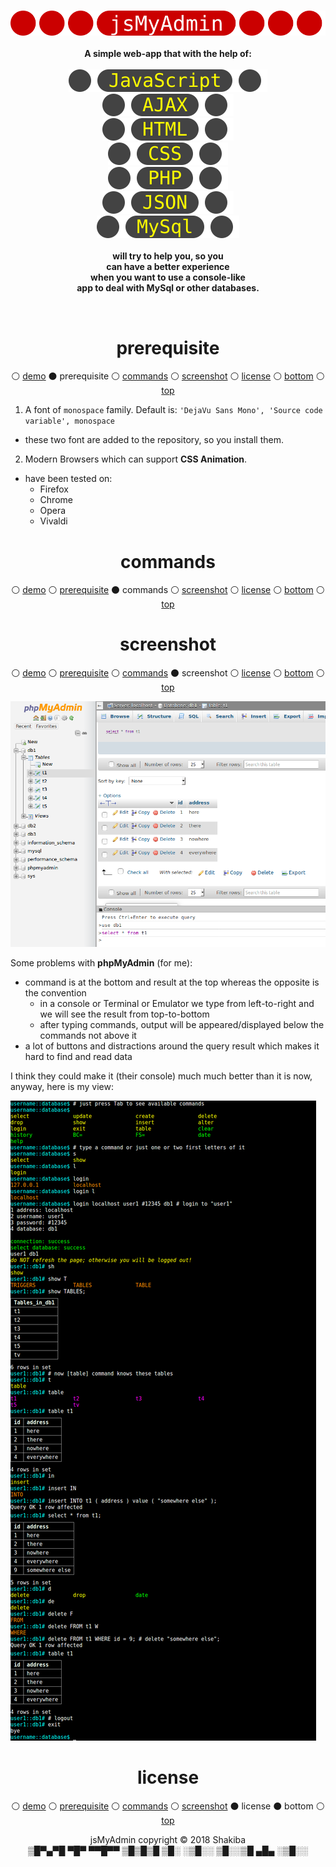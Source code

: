 <br>
<p id="top" align="center">
</p>

<p align="center">
  <img src="./res/jsmyadmin.svg" /> <br> <br>
  <strong>A simple web-app that with the help of:</strong><br><br>
  <img src="./res/js.svg" /> <br>
  <img src="./res/ajax.svg" /> <br>
  <img src="./res/html.svg" /> <br>
  <img src="./res/css.svg" /> <br>
  <img src="./res/php.svg" /> <br>
  <img src="./res/json.svg" /> <br>
  <img src="./res/mysql.svg" /> <br> <br>
  <strong>will try to help you, so you</strong><br>
  <strong>can have a better experience</strong><br>
  <strong>when you want to use a console-like</strong><br>
  <strong>app to deal with MySql or other databases.</strong><br>
</p>
<br>


<h1 id="prerequisite" align="center">prerequisite</h1>
<p align="center">
  &#9898; <a href="https://k-five.github.io/jsMyAdmin/">demo</a>
  &#9899; prerequisite
  &#9898; <a href="#commands">commands</a>
  &#9898; <a href="#screenshot">screenshot</a>
  &#9898; <a href="#license">license</a>
  &#9898; <a href="#bottom">bottom</a>
  &#9898; <a href="#top">top</a>
</p>

 1. A font of `monospace` family. Default is: `'DejaVu Sans Mono', 'Source code variable', monospace`
   - these two font are added to the repository, so you install them.
 2. Modern Browsers which can support **CSS Animation**.
   - have been tested on:
     - Firefox
     - Chrome
     - Opera
     - Vivaldi

<h1 id="commands" align="center">commands</h1>
<p align="center">
  &#9898; <a href="https://k-five.github.io/jsMyAdmin/">demo</a>
  &#9898; <a href="#prerequisite">prerequisite</a>
  &#9899; commands
  &#9898; <a href="#screenshot">screenshot</a>
  &#9898; <a href="#license">license</a>
  &#9898; <a href="#bottom">bottom</a>
  &#9898; <a href="#top">top</a>
</p>


<h1 id="screenshot" align="center">screenshot</h1>
<p align="center">
  &#9898; <a href="https://k-five.github.io/jsMyAdmin/">demo</a>
  &#9898; <a href="#prerequisite">prerequisite</a>
  &#9898; <a href="#commands">commands</a>
  &#9899; screenshot
  &#9898; <a href="#license">license</a>
  &#9898; <a href="#bottom">bottom</a>
  &#9898; <a href="#top">top</a>
</p>

<img src="res/phpMyAdmin.png" />

Some problems with **phpMyAdmin** (for me):
 - command is at the bottom and result at the top whereas the opposite is the convention
   - in a console or Terminal or Emulator we type from left-to-right and we will see the result from top-to-bottom
   - after typing commands, output will be appeared/displayed below the commands not above it
 - a lot of buttons and distractions around the query result which makes it hard to find and read data

I think they could make it (their console) much much better than it is now, anyway, here is my view:

<img src="res/jsMyAdmin.png" />

<h1 id="license" align="center">license</h1>
<p align="center">
  &#9898; <a href="https://k-five.github.io/jsMyAdmin/">demo</a>
  &#9898; <a href="#prerequisite">prerequisite</a>
  &#9898; <a href="#commands">commands</a>
  &#9898; <a href="#screenshot">screenshot</a>
  &#9899; license
  &#9899; bottom
  &#9898; <a href="#top">top</a>
</p>
<p align="center">
  jsMyAdmin copyright &copy; 2018 Shakiba
  <br>
  ▒█▀▄▀█ ▀█▀ ▀▀█▀▀
  ▒█▒█▒█ ▒█░ ░▒█░░
  ▒█░░▒█ ▄█▄ ░▒█░░
</p>
